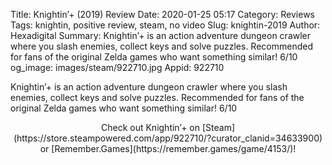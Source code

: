 Title: Knightin’+ (2019) Review
Date: 2020-01-25 05:17
Category: Reviews
Tags: knightin, positive review, steam, no video
Slug: knightin-2019
Author: Hexadigital
Summary: Knightin’+ is an action adventure dungeon crawler where you slash enemies, collect keys and solve puzzles. Recommended for fans of the original Zelda games who want something similar! 6/10
og_image: images/steam/922710.jpg
Appid: 922710

Knightin’+ is an action adventure dungeon crawler where you slash enemies, collect keys and solve puzzles. Recommended for fans of the original Zelda games who want something similar! 6/10

<center>Check out Knightin’+ on [Steam](https://store.steampowered.com/app/922710/?curator_clanid=34633900) or [Remember.Games](https://remember.games/game/4153/)!</center>